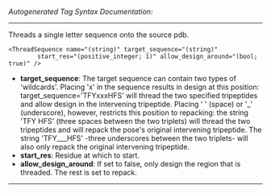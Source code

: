 _Autogenerated Tag Syntax Documentation:_

---
Threads a single letter sequence onto the source pdb.

```
<ThreadSequence name="(string)" target_sequence="(string)"
        start_res="(positive_integer; 1)" allow_design_around="(bool; true)" />
```

-   **target_sequence**: The target sequence can contain two types of 'wildcards'. Placing 'x' in the sequence results in design at this position: target_sequence='TFYxxxHFS' will thread the two specified tripeptides and allow design in the intervening tripeptide. Placing ' ' (space) or '_' (underscore), however, restricts this position to repacking: the string 'TFY HFS' (three spaces between the two triplets) will thread the two tripeptides and will repack the pose's original intervening tripeptide. The string 'TFY___HFS' -three underscores between the two triplets- will also only repack the original intervening tripeptide.
-   **start_res**: Residue at which to start.
-   **allow_design_around**: If set to false, only design the region that is threaded. The rest is set to repack.

---

